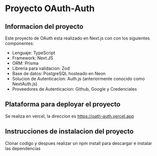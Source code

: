 # Proyecto OAuth-Auth 

## Informacion del proyecto

Este proyecto de OAuth esta realizado en Next.js con con los siguientes componentes:
- Lenguaje: TypeScript
- Framework: Next.JS
- ORM: Prisma
- Libreria para validacion: Zod
- Base de datos: PostgreSQL hosteado en Neon
- Solucion de Autenticacion: Auth.js (anteriormente conocido como NextAuth.js)
- Proveedores de Autenticacion: Github, Google y Credenciales

## Plataforma para deployar el proyecto

Se realiza en vercel, la direccion es https://oath-auth.vercel.app

## Instrucciones de instalacion del proyecto

Clonar codigo y despues realizar un npm install para descargar e instalar las dependencias


 



